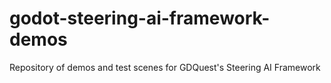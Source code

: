 # godot-steering-ai-framework-demos
Repository of demos and test scenes for GDQuest's Steering AI Framework
